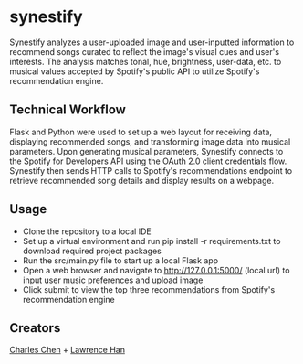 # synestify
Synestify analyzes a user-uploaded image and user-inputted information to recommend songs curated to reflect the image's visual cues and user's interests. The analysis matches tonal, hue, brightness, user-data, etc. to musical values accepted by Spotify's public API to utilize Spotify's recommendation engine. 

## **Technical Workflow**
Flask and Python were used to set up a web layout for receiving data, displaying recommended songs, and transforming image data into musical parameters. Upon generating musical parameters, Synestify connects to the Spotify for Developers API using the OAuth 2.0 client credentials flow. Synestify then sends HTTP calls to Spotify's recommendations endpoint to retrieve recommended song details and display results on a webpage.

## **Usage**
- Clone the repository to a local IDE
- Set up a virtual environment and run pip install -r requirements.txt to download required project packages
- Run the src/main.py file to start up a local Flask app
- Open a web browser and navigate to http://127.0.0.1:5000/ (local url) to input user music preferences and upload image
- Click submit to view the top three recommendations from Spotify's recommendation engine

## **Creators**
[Charles Chen](https://github.com/charlesyjchen) + 
[Lawrence Han](https://github.com/lawrencehhan)